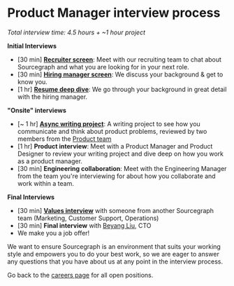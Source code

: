 # Product Manager interview process

_Total interview time: 4.5 hours + ~1 hour project_

**Initial Interviews**

- [30 min] **[Recruiter screen](../initial_screen.md)**: Meet with our recruiting team to chat about Sourcegraph and what you are looking for in your next role.
- [30 min] **[Hiring manager screen](../hm_intro_call.md)**: We discuss your background & get to know you.
- [1 hr] **[Resume deep dive](../../../../../people-talent/talent/process/types_of_interviews.md#resume-deep-dive)**: We go through your background in great detail with the hiring manager.

**"Onsite" interviews**

- [~ 1 hr] **[Async writing project](./pm_rfc_project.md)**: A writing project to see how you communicate and think about product problems, reviewed by two members from the [Product team](../../index.md#team)
- [1 hr] **Product interview**: Meet with a Product Manager and Product Designer to review your writing project and dive deep on how you work as a product manager.
- [30 min] **Engineering collaboration**: Meet with the Engineering Manager from the team you're interviewing for about how you collaborate and work within a team.

**Final Interviews**

- [30 min] **[Values interview](../../../../../../company-info-and-process/values/index.md)** with someone from another Sourcegraph team (Marketing, Customer Support, Operations)
- [30 min] **Final interview** with [Beyang Liu](../../../../../../team/index.md#beyang-liu), CTO
- We make you a job offer!

We want to ensure Sourcegraph is an environment that suits your working style and empowers you to do your best work, so we are eager to answer any questions that you have about us at any point in the interview process.

Go back to the [careers page](https://boards.greenhouse.io/sourcegraph91) for all open positions.
